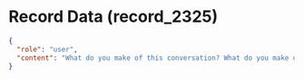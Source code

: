 # Record Data (record_2325)

```json
{
  "role": "user",
  "content": "What do you make of this conversation? What do you make of the system of people involved?"
}
```
